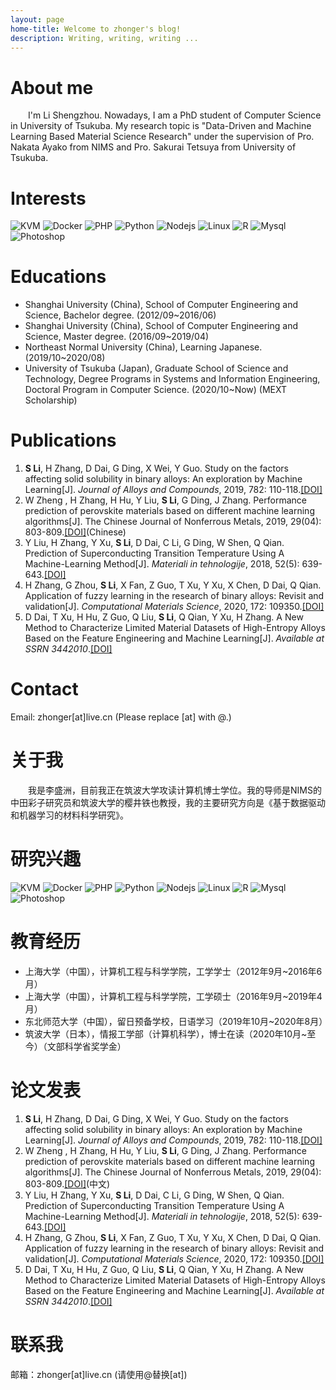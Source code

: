 ```yaml
---
layout: page
home-title: Welcome to zhonger's blog!
description: Writing, writing, writing ...
---
```


# About me

&emsp;&emsp;I'm Li Shengzhou. Nowadays, I am a PhD student of Computer Science in University of Tsukuba. My research topic is "Data-Driven and Machine Learning Based Material Science Research" under the supervision of Pro. Nakata Ayako from NIMS and Pro. Sakurai Tetsuya from University of Tsukuba.

# Interests

<img src="{{ site.baseurl }}/assets/icons/kvm.webp" alt="KVM" class="interest">
<img src="{{ site.baseurl }}/assets/icons/docker.webp" alt="Docker" class="interest">
<img src="{{ site.baseurl }}/assets/icons/php.svg" alt="PHP" class="interest">
<img src="{{ site.baseurl }}/assets/icons/python.svg" alt="Python" class="interest">
<img src="{{ site.baseurl }}/assets/icons/nodejs.svg" alt="Nodejs" class="interest">
<img src="{{ site.baseurl }}/assets/icons/linux.svg" alt="Linux" class="interest">
<img src="{{ site.baseurl }}/assets/icons/R.svg" alt="R" class="interest">
<img src="{{ site.baseurl }}/assets/icons/mysql.png" alt="Mysql" class="interest">
<img src="{{ site.baseurl }}/assets/icons/photoshop.svg" alt="Photoshop" class="interest">

# Educations

- Shanghai University (China), School of Computer Engineering and Science, Bachelor degree. (2012/09~2016/06)
- Shanghai University (China), School of Computer Engineering and Science, Master degree. (2016/09~2019/04)
- Northeast Normal University (China), Learning Japanese. (2019/10~2020/08)
- University of Tsukuba (Japan), Graduate School of Science and Technology, Degree Programs in Systems and Information Engineering, Doctoral Program in Computer Science. (2020/10~Now) (MEXT Scholarship)

# Publications

1. **S Li**, H Zhang, D Dai, G Ding, X Wei, Y Guo. Study on the factors affecting solid solubility in binary alloys: An exploration by Machine Learning[J]. *Journal of Alloys and Compounds*, 2019, 782: 110-118.[[DOI]](https://doi.org/10.1016/j.jallcom.2018.12.136) 
2. W Zheng , H Zhang, H Hu, Y Liu, **S Li**, G Ding, J Zhang. Performance prediction of perovskite materials based on different machine learning algorithms[J]. The Chinese Journal of Nonferrous Metals, 2019, 29(04): 803-809.[[DOI]](http://www.ysxbcn.com/down/2019/04_cn/17-P0803-37307.pdf)(Chinese)
3. Y Liu, H Zhang, Y Xu, **S Li**, D Dai, C Li, G Ding, W Shen, Q Qian. Prediction of Superconducting Transition Temperature Using A Machine-Learning Method[J]. *Materiali in tehnologije*, 2018, 52(5): 639-643.[[DOI]](https://doi.org/10.17222/mit.2018.043) 
4. H Zhang, G Zhou, **S Li**, X Fan, Z Guo, T Xu, Y Xu, X Chen, D Dai, Q Qian. Application of fuzzy learning in the research of binary alloys: Revisit and validation[J]. *Computational Materials Science*, 2020, 172: 109350.[[DOI]](https://doi.org/10.1016/j.commatsci.2019.109350) 
5. D Dai, T Xu, H Hu, Z Guo, Q Liu, **S Li**, Q Qian, Y Xu, H Zhang. A New Method to Characterize Limited Material Datasets of High-Entropy Alloys Based on the Feature Engineering and Machine Learning[J]. *Available at SSRN 3442010*.[[DOI]](https://dx.doi.org/10.2139/ssrn.3442010) 

# Contact

Email: zhonger[at]live.cn (Please replace [at] with @.)


# 关于我

&emsp;&emsp;我是李盛洲，目前我正在筑波大学攻读计算机博士学位。我的导师是NIMS的中田彩子研究员和筑波大学的樱井铁也教授，我的主要研究方向是《基于数据驱动和机器学习的材料科学研究》。

# 研究兴趣

<img src="{{ site.baseurl }}/assets/icons/kvm.webp" alt="KVM" class="interest">
<img src="{{ site.baseurl }}/assets/icons/docker.webp" alt="Docker" class="interest">
<img src="{{ site.baseurl }}/assets/icons/php.svg" alt="PHP" class="interest">
<img src="{{ site.baseurl }}/assets/icons/python.svg" alt="Python" class="interest">
<img src="{{ site.baseurl }}/assets/icons/nodejs.svg" alt="Nodejs" class="interest">
<img src="{{ site.baseurl }}/assets/icons/linux.svg" alt="Linux" class="interest">
<img src="{{ site.baseurl }}/assets/icons/R.svg" alt="R" class="interest">
<img src="{{ site.baseurl }}/assets/icons/mysql.png" alt="Mysql" class="interest">
<img src="{{ site.baseurl }}/assets/icons/photoshop.svg" alt="Photoshop" class="interest">

# 教育经历

- 上海大学（中国），计算机工程与科学学院，工学学士（2012年9月~2016年6月）
- 上海大学（中国），计算机工程与科学学院，工学硕士（2016年9月~2019年4月）
- 东北师范大学（中国），留日预备学校，日语学习（2019年10月~2020年8月）
- 筑波大学（日本），情报工学部（计算机科学），博士在读（2020年10月~至今）（文部科学省奖学金）

# 论文发表

1. **S Li**, H Zhang, D Dai, G Ding, X Wei, Y Guo. Study on the factors affecting solid solubility in binary alloys: An exploration by Machine Learning[J]. *Journal of Alloys and Compounds*, 2019, 782: 110-118.[[DOI]](https://doi.org/10.1016/j.jallcom.2018.12.136) 
2. W Zheng , H Zhang, H Hu, Y Liu, **S Li**, G Ding, J Zhang. Performance prediction of perovskite materials based on different machine learning algorithms[J]. The Chinese Journal of Nonferrous Metals, 2019, 29(04): 803-809.[[DOI]](http://www.ysxbcn.com/down/2019/04_cn/17-P0803-37307.pdf)(中文)
3. Y Liu, H Zhang, Y Xu, **S Li**, D Dai, C Li, G Ding, W Shen, Q Qian. Prediction of Superconducting Transition Temperature Using A Machine-Learning Method[J]. *Materiali in tehnologije*, 2018, 52(5): 639-643.[[DOI]](https://doi.org/10.17222/mit.2018.043) 
4. H Zhang, G Zhou, **S Li**, X Fan, Z Guo, T Xu, Y Xu, X Chen, D Dai, Q Qian. Application of fuzzy learning in the research of binary alloys: Revisit and validation[J]. *Computational Materials Science*, 2020, 172: 109350.[[DOI]](https://doi.org/10.1016/j.commatsci.2019.109350) 
5. D Dai, T Xu, H Hu, Z Guo, Q Liu, **S Li**, Q Qian, Y Xu, H Zhang. A New Method to Characterize Limited Material Datasets of High-Entropy Alloys Based on the Feature Engineering and Machine Learning[J]. *Available at SSRN 3442010*.[[DOI]](https://dx.doi.org/10.2139/ssrn.3442010)  

# 联系我

邮箱：zhonger[at]live.cn (请使用@替换[at])